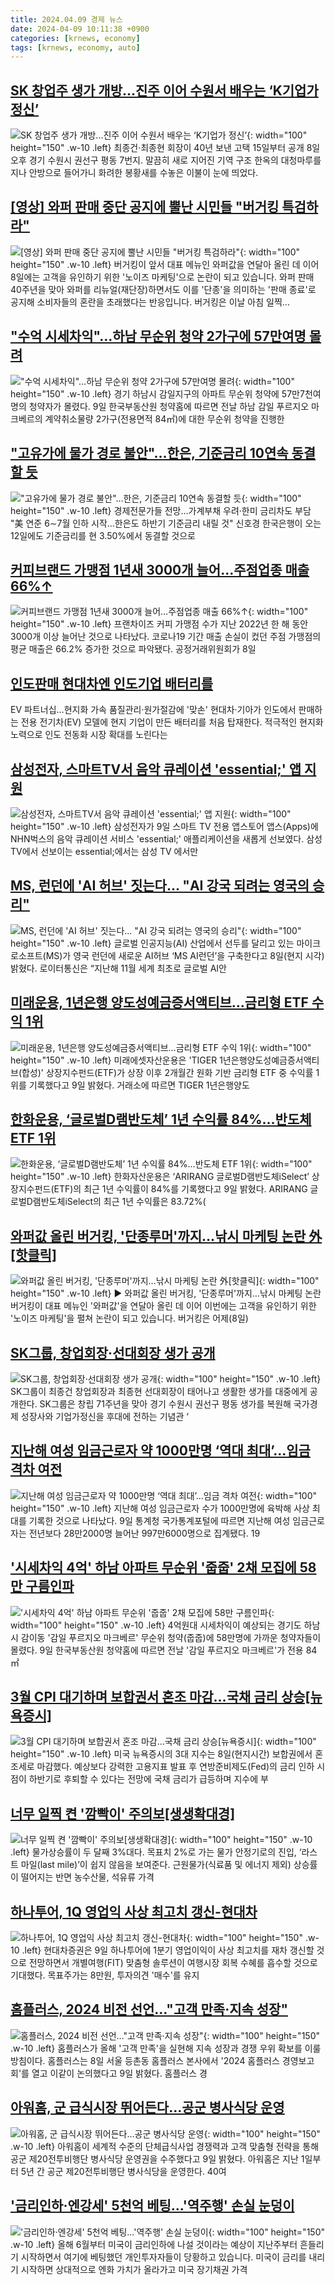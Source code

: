 ```yaml
---
title: 2024.04.09 경제 뉴스
date: 2024-04-09 10:11:38 +0900
categories: [krnews, economy]
tags: [krnews, economy, auto]
---
```


## [SK 창업주 생가 개방...진주 이어 수원서 배우는 ‘K기업가 정신’](https://n.news.naver.com/mnews/article/023/0003827280)

![SK 창업주 생가 개방...진주 이어 수원서 배우는 ‘K기업가 정신’](https://mimgnews.pstatic.net/image/origin/023/2024/04/09/3827280.jpg?type=nf220_150){: width="100" height="150" .w-10 .left}
최종건·최종현 회장이 40년 보낸 고택 15일부터 공개 8일 오후 경기 수원시 권선구 평동 7번지. 말끔히 새로 지어진 기역 구조 한옥의 대청마루를 지나 안방으로 들어가니 화려한 봉황새를 수놓은 이불이 눈에 띄었다.

## [[영상] 와퍼 판매 중단 공지에 뿔난 시민들 "버거킹 특검하라"](https://n.news.naver.com/mnews/article/001/0014618675)

![[영상] 와퍼 판매 중단 공지에 뿔난 시민들 "버거킹 특검하라"](https://mimgnews.pstatic.net/image/origin/001/2024/04/08/14618675.jpg?type=nf220_150){: width="100" height="150" .w-10 .left}
버거킹이 앞서 대표 메뉴인 와퍼값을 연달아 올린 데 이어 8일에는 고객을 유인하기 위한 '노이즈 마케팅'으로 논란이 되고 있습니다. 와퍼 판매 40주년을 맞아 와퍼를 리뉴얼(재단장)하면서도 이를 '단종'을 의미하는 '판매 종료'로 공지해 소비자들의 혼란을 초래했다는 반응입니다. 버거킹은 이날 아침 일찍...

## ["수억 시세차익"…하남 무순위 청약 2가구에 57만여명 몰려](https://n.news.naver.com/mnews/article/079/0003883337)

!["수억 시세차익"…하남 무순위 청약 2가구에 57만여명 몰려](https://mimgnews.pstatic.net/image/origin/079/2024/04/09/3883337.jpg?type=nf220_150){: width="100" height="150" .w-10 .left}
경기 하남시 감일지구의 아파트 무순위 청약에 57만7천여명의 청약자가 몰렸다. 9일 한국부동산원 청약홈에 따르면 전날 하남 감일 푸르지오 마크베르의 계약취소물량 2가구(전용면적 84㎡)에 대한 무순위 청약을 진행한

## ["고유가에 물가 경로 불안"…한은, 기준금리 10연속 동결할 듯](https://n.news.naver.com/mnews/article/001/0014616900)

!["고유가에 물가 경로 불안"…한은, 기준금리 10연속 동결할 듯](https://mimgnews.pstatic.net/image/origin/001/2024/04/08/14616900.jpg?type=nf220_150){: width="100" height="150" .w-10 .left}
경제전문가들 전망…가계부채 우려·한미 금리차도 부담 "美 연준 6∼7월 인하 시작…한은도 하반기 기준금리 내릴 것" 신호경 한국은행이 오는 12일에도 기준금리를 현 3.50%에서 동결할 것으로

## [커피브랜드 가맹점 1년새 3000개 늘어…주점업종 매출 66%↑](https://n.news.naver.com/mnews/article/016/0002292172)

![커피브랜드 가맹점 1년새 3000개 늘어…주점업종 매출 66%↑](https://mimgnews.pstatic.net/image/origin/016/2024/04/08/2292172.jpg?type=nf220_150){: width="100" height="150" .w-10 .left}
프랜차이즈 커피 가맹점 수가 지난 2022년 한 해 동안 3000개 이상 늘어난 것으로 나타났다. 코로나19 기간 매출 손실이 컸던 주점 가맹점의 평균 매출은 66.2% 증가한 것으로 파악됐다. 공정거래위원회가 8일

## [인도판매 현대차엔 인도기업 배터리를](undefined)

EV 파트너십…현지화 가속 품질관리·원가절감에 '맞손' 현대차·기아가 인도에서 판매하는 전용 전기차(EV) 모델에 현지 기업이 만든 배터리를 처음 탑재한다. 적극적인 현지화 노력으로 인도 전동화 시장 확대를 노린다는

## [삼성전자, 스마트TV서 음악 큐레이션 'essential;' 앱 지원](https://n.news.naver.com/mnews/article/119/0002818576)

![삼성전자, 스마트TV서 음악 큐레이션 'essential;' 앱 지원](https://mimgnews.pstatic.net/image/origin/119/2024/04/09/2818576.jpg?type=nf220_150){: width="100" height="150" .w-10 .left}
삼성전자가 9일 스마트 TV 전용 앱스토어 앱스(Apps)에 NHN벅스의 음악 큐레이션 서비스 'essential;' 애플리케이션을 새롭게 선보였다. 삼성 TV에서 선보이는 essential;에서는 삼성 TV 에서만

## [MS, 런던에 'AI 허브' 짓는다... "AI 강국 되려는 영국의 승리"](https://n.news.naver.com/mnews/article/023/0003827315)

![MS, 런던에 'AI 허브' 짓는다... "AI 강국 되려는 영국의 승리"](https://mimgnews.pstatic.net/image/origin/023/2024/04/09/3827315.jpg?type=nf220_150){: width="100" height="150" .w-10 .left}
글로벌 인공지능(AI) 산업에서 선두를 달리고 있는 마이크로소프트(MS)가 영국 런던에 새로운 AI허브 ‘MS AI런던’을 구축한다고 8일(현지 시각) 밝혔다. 로이터통신은 “지난해 11월 세계 최초로 글로벌 AI안

## [미래운용, 1년은행 양도성예금증서액티브…금리형 ETF 수익 1위](https://n.news.naver.com/mnews/article/008/0005023298)

![미래운용, 1년은행 양도성예금증서액티브…금리형 ETF 수익 1위](https://mimgnews.pstatic.net/image/origin/008/2024/04/09/5023298.jpg?type=nf220_150){: width="100" height="150" .w-10 .left}
미래에셋자산운용은 'TIGER 1년은행양도성예금증서액티브(합성)' 상장지수펀드(ETF)가 상장 이후 2개월간 원화 기반 금리형 ETF 중 수익률 1위를 기록했다고 9일 밝혔다. 거래소에 따르면 TIGER 1년은행양도

## [한화운용, ‘글로벌D램반도체’ 1년 수익률 84%…반도체 ETF 1위](https://n.news.naver.com/mnews/article/018/0005710444)

![한화운용, ‘글로벌D램반도체’ 1년 수익률 84%…반도체 ETF 1위](https://mimgnews.pstatic.net/image/origin/018/2024/04/09/5710444.jpg?type=nf220_150){: width="100" height="150" .w-10 .left}
한화자산운용은 ‘ARIRANG 글로벌D램반도체iSelect’ 상장지수펀드(ETF)의 최근 1년 수익률이 84%를 기록했다고 9일 밝혔다. ARIRANG 글로벌D램반도체iSelect의 최근 1년 수익률은 83.72%(

## [와퍼값 올린 버거킹, '단종루머'까지…낚시 마케팅 논란 外[핫클릭]](https://n.news.naver.com/mnews/article/422/0000654217)

![와퍼값 올린 버거킹, '단종루머'까지…낚시 마케팅 논란 外[핫클릭]](https://mimgnews.pstatic.net/image/origin/422/2024/04/09/654217.jpg?type=nf220_150){: width="100" height="150" .w-10 .left}
▶ 와퍼값 올린 버거킹, '단종루머'까지…낚시 마케팅 논란 버거킹이 대표 메뉴인 '와퍼값'을 연달아 올린 데 이어 이번에는 고객을 유인하기 위한 '노이즈 마케팅'을 펼쳐 논란이 되고 있습니다. 버거킹은 어제(8일)

## [SK그룹, 창업회장·선대회장 생가 공개](https://n.news.naver.com/mnews/article/032/0003289445)

![SK그룹, 창업회장·선대회장 생가 공개](https://mimgnews.pstatic.net/image/origin/032/2024/04/08/3289445.jpg?type=nf220_150){: width="100" height="150" .w-10 .left}
SK그룹이 최종건 창업회장과 최종현 선대회장이 태어나고 생활한 생가를 대중에게 공개한다. SK그룹은 창립 71주년을 맞아 경기 수원시 권선구 평동 생가를 복원해 국가경제 성장사와 기업가정신을 후대에 전하는 기념관 ‘

## [지난해 여성 임금근로자 약 1000만명 ‘역대 최대’…임금 격차 여전](https://n.news.naver.com/mnews/article/032/0003289516)

![지난해 여성 임금근로자 약 1000만명 ‘역대 최대’…임금 격차 여전](https://mimgnews.pstatic.net/image/origin/032/2024/04/09/3289516.jpg?type=nf220_150){: width="100" height="150" .w-10 .left}
지난해 여성 임금근로자 수가 1000만명에 육박해 사상 최대를 기록한 것으로 나타났다. 9일 통계청 국가통계포털에 따르면 지난해 여성 임금근로자는 전년보다 28만2000명 늘어난 997만6000명으로 집계됐다. 19

## ['시세차익 4억' 하남 아파트 무순위 '줍줍' 2채 모집에 58만 구름인파](https://n.news.naver.com/mnews/article/008/0005023272)

!['시세차익 4억' 하남 아파트 무순위 '줍줍' 2채 모집에 58만 구름인파](https://mimgnews.pstatic.net/image/origin/008/2024/04/09/5023272.jpg?type=nf220_150){: width="100" height="150" .w-10 .left}
4억원대 시세차익이 예상되는 경기도 하남시 감이동 '감일 푸르지오 마크베르' 무순위 청약(줍줍)에 58만명에 가까운 청약자들이 몰렸다. 9일 한국부동산원 청약홈에 따르면 전날 '감일 푸르지오 마크베르'가 전용 84㎡

## [3월 CPI 대기하며 보합권서 혼조 마감…국채 금리 상승[뉴욕증시]](https://n.news.naver.com/mnews/article/277/0005403279)

![3월 CPI 대기하며 보합권서 혼조 마감…국채 금리 상승[뉴욕증시]](https://mimgnews.pstatic.net/image/origin/277/2024/04/09/5403279.jpg?type=nf220_150){: width="100" height="150" .w-10 .left}
미국 뉴욕증시의 3대 지수는 8일(현지시간) 보합권에서 혼조세로 마감했다. 예상보다 강력한 고용지표 발표 후 연방준비제도(Fed)의 금리 인하 시점이 하반기로 후퇴할 수 있다는 전망에 국채 금리가 급등하며 지수에 부

## [너무 일찍 켠 '깜빡이' 주의보[생생확대경]](https://n.news.naver.com/mnews/article/018/0005710346)

![너무 일찍 켠 '깜빡이' 주의보[생생확대경]](https://mimgnews.pstatic.net/image/origin/018/2024/04/09/5710346.jpg?type=nf220_150){: width="100" height="150" .w-10 .left}
물가상승률이 두 달째 3%대다. 목표치 2%로 가는 물가 안정기로의 진입, ‘라스트 마일(last mile)’이 쉽지 않음을 보여준다. 근원물가(식료품 및 에너지 제외) 상승률이 떨어지는 반면 농수산물, 석유류 가격

## [하나투어, 1Q 영업익 사상 최고치 갱신-현대차](https://n.news.naver.com/mnews/article/031/0000826989)

![하나투어, 1Q 영업익 사상 최고치 갱신-현대차](https://mimgnews.pstatic.net/image/origin/031/2024/04/09/826989.jpg?type=nf220_150){: width="100" height="150" .w-10 .left}
현대차증권은 9일 하나투어에 1분기 영업이익이 사상 최고치를 재차 갱신할 것으로 전망하면서 개별여행(FIT) 맞춤형 솔루션이 여행시장 회복 수혜를 흡수할 것으로 기대했다. 목표주가는 8만원, 투자의견 '매수'를 유지

## [홈플러스, 2024 비전 선언…"고객 만족·지속 성장"](https://n.news.naver.com/mnews/article/421/0007468343)

![홈플러스, 2024 비전 선언…"고객 만족·지속 성장"](https://mimgnews.pstatic.net/image/origin/421/2024/04/09/7468343.jpg?type=nf220_150){: width="100" height="150" .w-10 .left}
홈플러스가 올해 '고객 만족'을 실현해 지속 성장과 경쟁 우위 확보를 이룰 방침이다. 홈플러스는 8일 서울 등촌동 홈플러스 본사에서 '2024 홈플러스 경영보고회'를 열고 이같이 논의했다고 9일 밝혔다. 홈플러스 경

## [아워홈, 군 급식시장 뛰어든다…공군 병사식당 운영](https://n.news.naver.com/mnews/article/011/0004325290)

![아워홈, 군 급식시장 뛰어든다…공군 병사식당 운영](https://mimgnews.pstatic.net/image/origin/011/2024/04/09/4325290.jpg?type=nf220_150){: width="100" height="150" .w-10 .left}
아워홈이 세계적 수준의 단체급식사업 경쟁력과 고객 맞춤형 전략을 통해 공군 제20전투비행단 병사식당 운영권을 수주했다고 9일 밝혔다. 아워홈은 지난 1일부터 5년 간 공군 제20전투비행단 병사식당을 운영한다. 40여

## ['금리인하·엔강세' 5천억 베팅...'역주행' 손실 눈덩이](https://n.news.naver.com/mnews/article/215/0001156639)

!['금리인하·엔강세' 5천억 베팅...'역주행' 손실 눈덩이](https://mimgnews.pstatic.net/image/origin/215/2024/04/08/1156639.jpg?type=nf220_150){: width="100" height="150" .w-10 .left}
올해 6월부터 미국이 금리인하에 나설 것이라는 예상이 지난주부터 흔들리기 시작하면서 여기에 베팅했던 개인투자자들이 당황하고 있습니다. 미국이 금리를 내리기 시작하면 상대적으로 엔화 가치가 올라가고 미국 장기채권 가격
